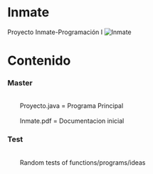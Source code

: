 # Inmate
Proyecto Inmate-Programación I
<img src="https://www.how-to-draw-funny-cartoons.com/image-files/xcartoon-prisoner-008.jpg.pagespeed.ic.X4g5-sxHb0.jpg" alt="Inmate">
# Contenido
<h3>Master</h3><br>
  &emsp;&emsp;Proyecto.java = Programa Principal <br><br>
  &emsp;&emsp;Inmate.pdf = Documentacion inicial
<h3>Test</h3><br>
 &emsp;&emsp;Random tests of functions/programs/ideas

